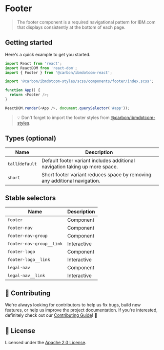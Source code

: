 # Footer

> The footer component is a required navigational pattern for IBM.com that
> displays consistently at the bottom of each page.

## Getting started

Here's a quick example to get you started.

```javascript
import React from 'react';
import ReactDOM from 'react-dom';
import { Footer } from '@carbon/ibmdotcom-react';

import '@carbon/ibmdotcom-styles/scss/components/footer/index.scss';

function App() {
  return <Footer />;
}

ReactDOM.render(<App />, document.querySelector('#app'));
```

> 💡 Don't forget to import the footer styles from
> [@carbon/ibmdotcom-styles](/packages/styles).

## Types (optional)

| Name             | Description                                                                 |
| ---------------- | --------------------------------------------------------------------------- |
| `tall`/`default` | Default footer variant includes additional navigation taking up more space. |
| `short`          | Short footer variant reduces space by removing any additional navigation.   |

## Stable selectors

| Name                     | Description |
| ------------------------ | ----------- |
| `footer`                 | Component   |
| `footer-nav`             | Component   |
| `footer-nav-group`       | Component   |
| `footer-nav-group__link` | Interactive |
| `footer-logo`            | Component   |
| `footer-logo__link`      | Interactive |
| `legal-nav`              | Component   |
| `legal-nav__link`        | Interactive |

## 🙌 Contributing

We're always looking for contributors to help us fix bugs, build new features,
or help us improve the project documentation. If you're interested, definitely
check out our [Contributing Guide](/.github/CONTRIBUTING.md)! 👀

## 📝 License

Licensed under the [Apache 2.0 License](/LICENSE).
